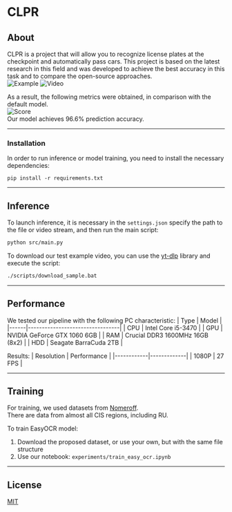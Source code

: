 # CLPR
## About
CLPR is a project that will allow you to recognize license plates at the checkpoint and automatically pass cars. This project is based on the latest research in this field and was developed to achieve the best accuracy in this task and to compare the open-source approaches.  
![Example](./media/example.jpg)
![Video](./media/test.gif)

As a result, the following metrics were obtained, in comparison with the default model.  
![Score](./media/score.jpg)  
Our model achieves 96.6% prediction accuracy.

---

### Installation
In order to run inference or model training, you need to install the necessary dependencies:
```
pip install -r requirements.txt
```

---

## Inference
To launch inference, it is necessary in the `settings.json` specify the path to the file or video stream, and then run the main script:
```bash
python src/main.py
```
To download our test example video, you can use the [yt-dlp](https://github.com/yt-dlp/yt-dlp) library and execute the script:
```bash
./scripts/download_sample.bat
```

---

## Performance
We tested our pipeline with the following PC characteristic:
| Type | Model                           |
|------|---------------------------------|
| CPU  | Intel Core i5-3470              |
| GPU  | NVIDIA GeForce GTX 1060 6GB     |
| RAM  | Crucial DDR3 1600MHz 16GB (8x2) |
| HDD  | Seagate BarraCuda 2TB           |

Results:
| Resolution | Performance |
|------------|-------------|
| 1080P      | 27 FPS      |

---

## Training
For training, we used datasets from [Nomeroff](https://nomeroff.net.ua/datasets/).  
There are data from almost all CIS regions, including RU.

To train EasyOCR model:
1. Download the proposed dataset, or use your own, but with the same file structure
2. Use our notebook: `experiments/train_easy_ocr.ipynb`

---

## License
[MIT](https://choosealicense.com/licenses/mit/)
